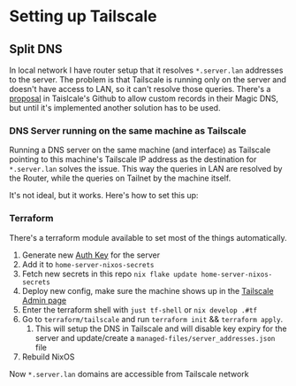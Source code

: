 # Setting up Tailscale

## Split DNS

In local network I have router setup that it resolves `*.server.lan` addresses to the server. The problem is that Tailscale is running only on the server and doesn't have access to LAN, so it can't resolve those queries. There's a [proposal](https://github.com/tailscale/tailscale/issues/1543) in Taislcale's Github to allow custom records in their Magic DNS, but until it's implemented another solution has to be used.

### DNS Server running on the same machine as Tailscale

Running a DNS server on the same machine (and interface) as Tailscale pointing to this machine's Tailscale IP address as the destination for `*.server.lan` solves the issue. This way the queries in LAN are resolved by the Router, while the queries on Tailnet by the machine itself.

It's not ideal, but it works. Here's how to set this up:

### Terraform

There's a terraform module available to set most of the things automatically.

1. Generate new [Auth Key](https://tailscale.com/kb/1085/auth-keys) for the server
2. Add it to `home-server-nixos-secrets`
3. Fetch new secrets in this repo `nix flake update home-server-nixos-secrets`
4. Deploy new config, make sure the machine shows up in the [Tailscale Admin page](https://login.tailscale.com/admin/machines)
5. Enter the terraform shell with `just tf-shell` or `nix develop .#tf`
6. Go to `terraform/tailscale` and run `terraform init` && `terraform apply`.
   1. This will setup the DNS in Tailscale and will disable key expiry for the server and update/create a `managed-files/server_addresses.json` file
7. Rebuild NixOS

Now `*.server.lan` domains are accessible from Tailscale network
